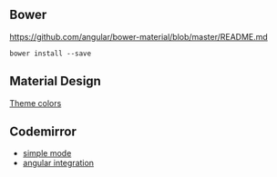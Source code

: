 

## Bower

https://github.com/angular/bower-material/blob/master/README.md

    bower install --save


## Material Design

[Theme colors](http://www.google.com/design/spec/style/color.html#color-color-palette)


## Codemirror

* [simple mode](http://codemirror.net/demo/simplemode.html)
* [angular integration](https://github.com/angular-ui/ui-codemirror)
